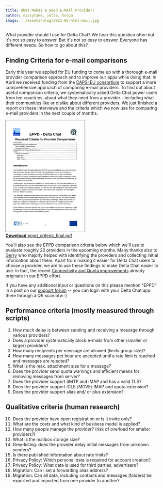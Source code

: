 ```yaml
---
title: What Makes a Good E-Mail Provider?
author: missytake, jette, holga
image: ../assets/blog/2021-05-html-mail.jpg
---
```


What provider should I use for Delta Chat?  We hear this question often but it's not so easy to answer. But it's not so easy to answer. Everyone has different needs. So how to go about this? 

## Finding Criteria for e-mail comparisons

Early this year we applied for EU funding to come up with a thorough e-mail provider comparison approach and to improve our apps while doing that. In April we received funding from the [DAPSI EU consortium](https://dapsi.ngi.eu/hall-of-fame/eppd/) to support a more comprehensive approach of comparing e-mail providers. To find out about useful comparison criteria, we systematically asked Delta Chat power users from ten countries, about what they need from a provider - including what their communities like or dislike about different providers. We just finished a report on these interviews and the criteria which we now use for comparing e-mail providers in the next couple of months. 

<a href="../assets/blog/eppd_criteria_final.pdf">
    <img src="../assets/blog/eppd_criteria_final.jpg"
         width="260" style="border-width: 1px; border-color: grey; border-style: solid;"/><br>
    <b>Download</b> eppd_criteria_final.pdf
</a>

You'll also see the EPPD comparison criteria below which we'll use to evaluate roughly 20 providers in the upcoming months. Many thanks also to [Gerry](https://github.com/gerryfrancis) who majorly helped with identifying the providers and collecting initial information about them. Apart from making it easier for Delta Chat users to choose a provider, we are to use these findings to make Delta Chat easier to use. In fact, the recent [Connectivity and Quota improvements](https://delta.chat/en/2021-08-24-updates#connectivity-and-quota) already originate in our EPPD effort. 

If you have any additional input or questions on this please mention "EPPD" in a post on our [support forum](https://support.delta.chat) -- you can login with your Delta Chat app there through a QR scan btw :) 


## Performance criteria (mostly measured through scripts) 

1. How much delay is between sending and receiving a message through various providers? 
2. Does a provider systematically block e-mails from other (smaller or larger) providers? 
3. How many recipients per message are allowed  (limits group size)?
4. How many messages per hour are accepted until a rate limit is reached and messages are rejected?
5. What is the max. attachment size for a message?
6. Does the provider send quota warnings and efficient means for removing messages from server?
7. Does the provider support SMTP and IMAP and has a valid TLS?
8. Does the provider support IDLE /MOVE/ IMAP and quota extension?
9. Does the provider support alias and/ or plus extension?

## Qualitative criteria (human research) 

10. Does the provider have open registration or is it invite only?
11. What are the costs and what kind of business model is applied?
12. How many people manage the provider? (risk of overload for smaller providers?)
13. What is the mailbox storage size?
14. Grey-listing: does the provider delay initial messages from unknown senders? 
15. Is there published information about rate limits?
16. Privacy Policy: Which personal data is required for account creation?
17. Privacy Policy: What data is used for third parties, advertisers?
18. Migration: Can I set a forwarding alias address?
19. Migration: Can all data, including contacts and messages (folders) be exported and imported from one provider to another?

